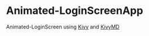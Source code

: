 # Animated-LoginScreenApp

Animated-LoginScreen using [Kivy](https://github.com/kivy/kivy) and [KivyMD](https://github.com/kivymd/KivyMD)